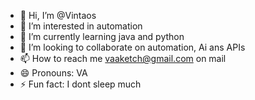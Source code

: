 - 👋 Hi, I’m @Vintaos
- 👀 I’m interested in automation 
- 🌱 I’m currently learning java and python
- 💞️ I’m looking to collaborate on automation, Ai ans APIs
- 📫 How to reach me vaaketch@gmail.com on mail
- 😄 Pronouns: VA
- ⚡ Fun fact: I dont sleep much

<!---
Vintaos/Vintaos is a ✨ special ✨ repository because its `README.md` (this file) appears on your GitHub profile.
You can click the Preview link to take a look at your changes.
--->
